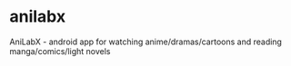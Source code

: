 # anilabx
AniLabX - android app for watching anime/dramas/cartoons and reading manga/comics/light novels
